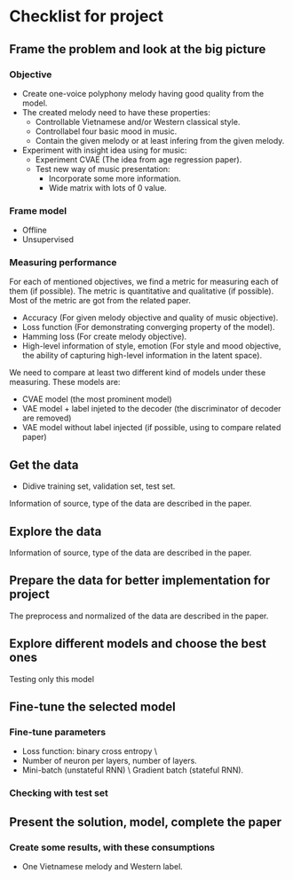 # Checklist for project

## Frame the problem and look at the big picture

### Objective

- Create one-voice polyphony melody having good quality from the model.
- The created melody need to have these properties:
  - Controllable Vietnamese and/or Western classical style.
  - Controllabel four basic mood in music.
  - Contain the given melody or at least infering from the given melody.
- Experiment with insight idea using for music:
  - Experiment CVAE (The idea from age regression paper).
  - Test new way of music presentation:
    - Incorporate some more information.
    - Wide matrix with lots of 0 value.

### Frame model

- Offline
- Unsupervised

### Measuring performance

For each of mentioned objectives, we find a metric for measuring each of them (if possible). The metric is quantitative and qualitative (if possible). Most of the metric are got from the related paper.

- Accuracy (For given melody objective and quality of music objective).
- Loss function (For demonstrating converging property of the model).
- Hamming loss (For create melody objective).
- High-level information of style, emotion (For style and mood objective, the ability of capturing high-level information in the latent space).

We need to compare at least two different kind of models under these measuring. These models are:

- CVAE model (the most prominent model)
- VAE model + label injeted to the decoder (the discriminator of decoder are removed)
- VAE model without label injected (if possible, using to compare related paper)

## Get the data

- Didive training set, validation set, test set.

Information of source, type of the data are described in the paper.

## Explore the data

Information of source, type of the data are described in the paper.

## Prepare the data for better implementation for project

The preprocess and normalized of the data are described in the paper.

## Explore different models and choose the best ones

Testing only this model

## Fine-tune the selected model

### Fine-tune parameters

- Loss function: binary cross entropy \
- Number of neuron per layers, number of layers.
- Mini-batch (unstateful RNN) \ Gradient batch (stateful RNN).

### Checking with test set

## Present the solution, model, complete the paper

### Create some results, with these consumptions

- One Vietnamese melody and Western label.